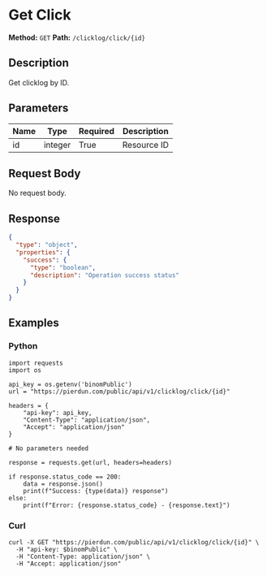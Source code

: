 # Get Click

**Method:** `GET`
**Path:** `/clicklog/click/{id}`

## Description
Get clicklog by ID.

## Parameters
| Name | Type | Required | Description |
|---|---|---|---|
| id | integer | True | Resource ID |

## Request Body
No request body.

## Response
```json
{
  "type": "object",
  "properties": {
    "success": {
      "type": "boolean",
      "description": "Operation success status"
    }
  }
}
```

## Examples
### Python
```__python__
import requests
import os

api_key = os.getenv('binomPublic')
url = "https://pierdun.com/public/api/v1/clicklog/click/{id}"

headers = {
    "api-key": api_key,
    "Content-Type": "application/json",
    "Accept": "application/json"
}

# No parameters needed

response = requests.get(url, headers=headers)

if response.status_code == 200:
    data = response.json()
    print(f"Success: {type(data)} response")
else:
    print(f"Error: {response.status_code} - {response.text}")
```
### Curl
```__curl__
curl -X GET "https://pierdun.com/public/api/v1/clicklog/click/{id}" \
  -H "api-key: $binomPublic" \
  -H "Content-Type: application/json" \
  -H "Accept: application/json"
```
